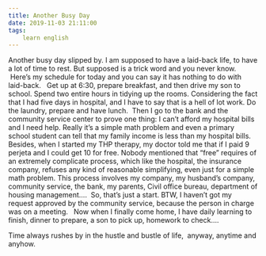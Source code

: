 ```yaml
---
title: Another Busy Day
date: 2019-11-03 21:11:00
tags:
    learn english
---
```

Another busy day slipped by. I am supposed
to have a laid-back life, to have a lot of time to rest. But supposed is a
trick word and you never know.  Here’s my schedule for today and you can
say it has nothing to do with laid-back.   Get up at 6:30, prepare breakfast, and then
drive my son to school. Spend two entire hours in tidying up the rooms. Considering
the fact that I had five days in hospital, and I have to say that is a hell of lot
work. Do the laundry, prepare and have lunch.  Then I go to the bank and the community
service center to prove one thing: I can’t afford my hospital bills and I need
help. Really it’s a simple math problem and even a primary school student can
tell that my family income is less than my hospital bills. Besides, when I started
my THP therapy, my doctor told me that if I paid 9 perjeta and I could get 10
for free. Nobody mentioned that “free” requires of an extremely complicate
process, which like the hospital, the insurance company, refuses any kind of reasonable
simplifying, even just for a simple math problem. This process involves my company,
my husband’s company, community service, the bank, my parents, Civil office bureau,
department of housing management….  So, that’s just a start. BTW, I haven’t got
my request approved by the community service, because the person in charge was
on a meeting.   Now when I finally come home, I have daily
learning to finish, dinner to prepare, a son to pick up, homework to check….

Time always rushes by in the hustle and bustle of life,  anyway, anytime and anyhow.  